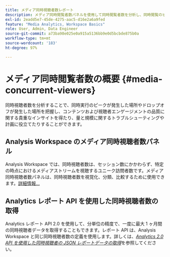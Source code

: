 ```yaml
---
title: メディア同時視聴者数レポート
description: メディア同時閲覧者数パネルを使用して同時閲覧者数を分析し、同時閲覧のピークとドロップオフを把握する方法について説明します。
exl-id: 2eadd5e7-45de-4275-aac5-d16e2a6a9fed
feature: "Media Analytics, Workspace Basics"
role: User, Admin, Data Engineer
source-git-commit: a73ba98e025e0a915a5136bb9e0d5bcbde875b0a
workflow-type: tm+mt
source-wordcount: '183'
ht-degree: 97%

---
```


# メディア同時閲覧者数の概要 {#media-concurrent-viewers}

同時視聴者数を分析することで、同時実行のピークが発生した場所やドロップオフが発生した場所を把握し、コンテンツおよび視聴者エンゲージメントの品質に関する貴重なインサイトを得たり、量と規模に関するトラブルシューティングや計画に役立てたりすることができます。

## Analysis Workspace のメディア同時視聴者数パネル

Analysis Workspace では、同時視聴者数は、セッション数にかかわらず、特定の時点におけるメディアストリームを視聴するユニーク訪問者数です。メディア同時視聴者数パネルは、同時視聴者数を視覚化、分類、比較するために使用できます。[詳細情報...](https://experienceleague.adobe.com/docs/analytics/analyze/analysis-workspace/panels/media-concurrent-viewers.html?lang=ja)

## Analytics レポート API を使用した同時視聴者数の取得

Analytics レポート API 2.0 を使用して、分単位の精度で、一度に最大 1 ヶ月間の同時視聴者データを取得することもできます。レポート API は、Analysis Workspace と同じ同時視聴者数の定義を使用します。詳しくは、[_*Analytics 2.0 API を使用した同時視聴者の JSON レポートデータの取得*_](/help/reporting/reports-and-analytics/get-concurrent-json20.md)&#x200B;を参照してください。

